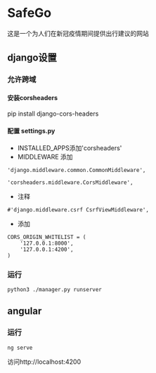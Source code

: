 # SafeGo

这是一个为人们在新冠疫情期间提供出行建议的网站

## django设置

### 允许跨域

#### 安装corsheaders

pip install django-cors-headers

#### 配置 settings.py  

* INSTALLED_APPS添加'corsheaders'
* MIDDLEWARE 添加

```'django.middleware.common.CommonMiddleware',```

```'corsheaders.middleware.CorsMiddleware',```

* 注释

``` 
#'django.middleware.csrf CsrfViewMiddleware',
```

* 添加

```
CORS_ORIGIN_WHITELIST = (
    '127.0.0.1:8000',
    '127.0.0.1:4200',
)
```

### 运行

```
python3 ./manager.py runserver
```

## angular

### 运行

``` ng serve ```

访问http://localhost:4200